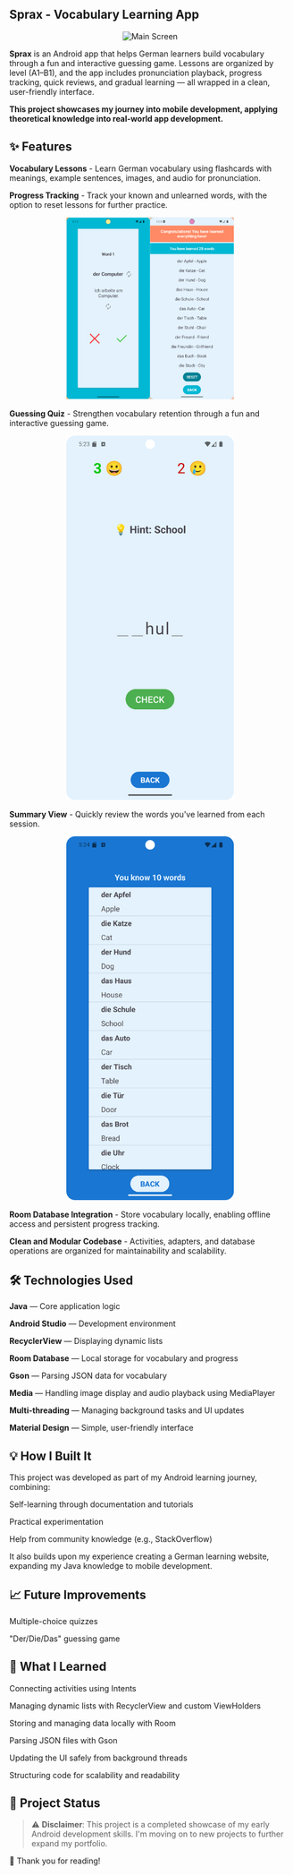 ## Sprax - Vocabulary Learning App

<p align="center"> <img src="screenshots/sprax_nav.gif" alt="Main Screen" width="400"/> </p>

**Sprax** is an Android app that helps German learners build vocabulary through a fun and interactive guessing game. Lessons are organized by level (A1–B1), and the app includes pronunciation playback, progress tracking, quick reviews, and gradual learning — all wrapped in a clean, user-friendly interface.

**This project showcases my journey into mobile development, applying theoretical knowledge into real-world app development.**

## ✨ Features

**Vocabulary Lessons** - Learn German vocabulary using flashcards with meanings, example sentences, images, and audio for pronunciation.

**Progress Tracking** - Track your known and unlearned words, with the option to reset lessons for further practice.

<p align="center"> <img src="screenshots/flashcard.png" alt="Flashcard Screen" width="300"/> </p>

**Guessing Quiz** - Strengthen vocabulary retention through a fun and interactive guessing game.

<p align="center"> <img src="screenshots/quiz.png" alt="Quiz Screen" width="300"/> </p>

**Summary View** - Quickly review the words you've learned from each session.

<p align="center"> <img src="screenshots/words_learned_summary.png" alt="Summary Screen" width="300"/> </p>

**Room Database Integration** - Store vocabulary locally, enabling offline access and persistent progress tracking.

**Clean and Modular Codebase** - Activities, adapters, and database operations are organized for maintainability and scalability.

## 🛠️ Technologies Used

**Java** — Core application logic

**Android Studio** — Development environment

**RecyclerView** — Displaying dynamic lists

**Room Database** — Local storage for vocabulary and progress

**Gson** — Parsing JSON data for vocabulary

**Media** — Handling image display and audio playback using MediaPlayer

**Multi-threading** — Managing background tasks and UI updates

**Material Design** — Simple, user-friendly interface

## 💡 How I Built It

This project was developed as part of my Android learning journey, combining:

Self-learning through documentation and tutorials

Practical experimentation

Help from community knowledge (e.g., StackOverflow)

It also builds upon my experience creating a German learning website, expanding my Java knowledge to mobile development.

## 📈 Future Improvements

Multiple-choice quizzes

"Der/Die/Das" guessing game

## 📖 What I Learned

Connecting activities using Intents

Managing dynamic lists with RecyclerView and custom ViewHolders

Storing and managing data locally with Room

Parsing JSON files with Gson

Updating the UI safely from background threads

Structuring code for scalability and readability

## 📂 Project Status

> ⚠️ **Disclaimer**: This project is a completed showcase of my early Android development skills. I'm moving on to new projects to further expand my portfolio.

🌟 Thank you for reading!
